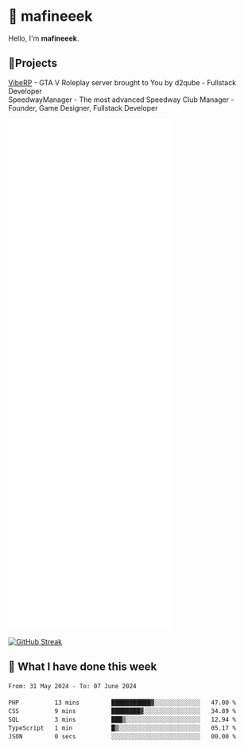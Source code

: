 # 👋 mafineeek
Hello, I'm **mafineeek**.

## 📝Projects

[VibeRP](https://v-rp.pl) - GTA V Roleplay server brought to You by d2qube - Fullstack Developer<br/>
SpeedwayManager - The most advanced Speedway Club Manager - Founder, Game Designer, Fullstack Developer


![](./github-metrics.svg)

[![GitHub Streak](https://streak-stats.demolab.com/?user=mafineeek)](https://git.io/streak-stats)

## 📰 What I have done this week
<!--START_SECTION:waka-->

```txt
From: 31 May 2024 - To: 07 June 2024

PHP          13 mins         ███████████▓░░░░░░░░░░░░░   47.00 %
CSS          9 mins          ████████▓░░░░░░░░░░░░░░░░   34.89 %
SQL          3 mins          ███▒░░░░░░░░░░░░░░░░░░░░░   12.94 %
TypeScript   1 min           █▒░░░░░░░░░░░░░░░░░░░░░░░   05.17 %
JSON         0 secs          ░░░░░░░░░░░░░░░░░░░░░░░░░   00.00 %
```

<!--END_SECTION:waka-->
